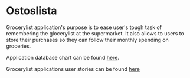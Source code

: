 # Ostoslista

Grocerylist application's purpose is to ease user's tough task of remembering the glocerylist at the supermarket. It also allows to users to store their purchases so they can follow their monthly spending on groceries.


Application database chart can be found [here](https://github.com/MiikaProject/Ostoslista/blob/master/documentation/database_diagram.png).

Grocerylist applications user stories can be found [here](https://github.com/MiikaProject/Ostoslista/blob/master/documentation/userstories.md)
